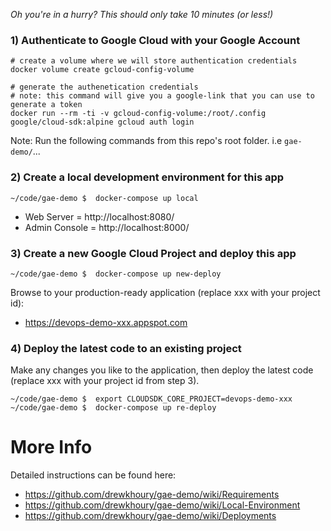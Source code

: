 *Oh you're in a hurry? This should only take 10 minutes (or less!)*

### 1) Authenticate to Google Cloud with your Google Account
```
# create a volume where we will store authentication credentials
docker volume create gcloud-config-volume

# generate the authenetication credentials
# note: this command will give you a google-link that you can use to generate a token
docker run --rm -ti -v gcloud-config-volume:/root/.config google/cloud-sdk:alpine gcloud auth login
```

Note: Run the following commands from this repo's root folder. i.e `gae-demo/`...

### 2) Create a local development environment for this app
```
~/code/gae-demo $  docker-compose up local
```

- Web Server = http://localhost:8080/
- Admin Console = http://localhost:8000/

### 3) Create a new Google Cloud Project and deploy this app
```
~/code/gae-demo $  docker-compose up new-deploy
```

Browse to your production-ready application (replace xxx with your project id):
- https://devops-demo-xxx.appspot.com

### 4) Deploy the latest code to an existing project

Make any changes you like to the application, then deploy the latest code (replace xxx with your project id from step 3).

```
~/code/gae-demo $  export CLOUDSDK_CORE_PROJECT=devops-demo-xxx
~/code/gae-demo $  docker-compose up re-deploy
```

# More Info

Detailed instructions can be found here:

- https://github.com/drewkhoury/gae-demo/wiki/Requirements
- https://github.com/drewkhoury/gae-demo/wiki/Local-Environment
- https://github.com/drewkhoury/gae-demo/wiki/Deployments
